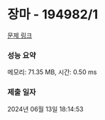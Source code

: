 # 장마 - 194982/1 

[문제 링크](https://level.goorm.io/exam/194982/%EC%9E%A5%EB%A7%88/quiz/1) 

### 성능 요약

메모리: 71.35 MB, 시간: 0.50 ms

### 제출 일자

2024년 06월 13일 18:14:53

